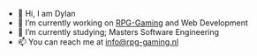 - 👋 Hi, I am Dylan
- 🔭 I’m currently working on [RPG-Gaming](rpg-gaming.eu) and Web Development
- 🌱 I’m currently studying; Masters Software Engineering
- 📫 You can reach me at info@rpg-gaming.nl

<!--
**Dylanswaggerino/Dylanswaggerino** is a ✨ _special_ ✨ repository because its `README.md` (this file) appears on your GitHub profile.
-->
